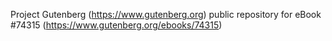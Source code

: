 Project Gutenberg (https://www.gutenberg.org) public repository for
eBook #74315 (https://www.gutenberg.org/ebooks/74315)
